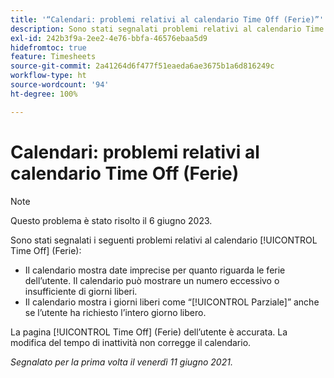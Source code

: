 ```yaml
---
title: '“Calendari: problemi relativi al calendario Time Off (Ferie)”'
description: Sono stati segnalati problemi relativi al calendario Time Off (Ferie).
exl-id: 242b3f9a-2ee2-4e76-bbfa-46576ebaa5d9
hidefromtoc: true
feature: Timesheets
source-git-commit: 2a41264d6f477f51eaeda6ae3675b1a6d816249c
workflow-type: ht
source-wordcount: '94'
ht-degree: 100%

---
```


# Calendari: problemi relativi al calendario Time Off (Ferie)

>[!NOTE]
>
>Questo problema è stato risolto il 6 giugno 2023.

Sono stati segnalati i seguenti problemi relativi al calendario [!UICONTROL Time Off] (Ferie):

* Il calendario mostra date imprecise per quanto riguarda le ferie dell’utente. Il calendario può mostrare un numero eccessivo o insufficiente di giorni liberi.
* Il calendario mostra i giorni liberi come “[!UICONTROL Parziale]” anche se l’utente ha richiesto l’intero giorno libero.

La pagina [!UICONTROL Time Off] (Ferie) dell’utente è accurata. La modifica del tempo di inattività non corregge il calendario.

_Segnalato per la prima volta il venerdì 11 giugno 2021._
